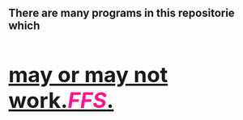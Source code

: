 <h2>There are many programs in this repositorie which <u><h1>may or may not work.<font color="	#FF1493"><i>FFS</i></font>.</h1></u><h2>

